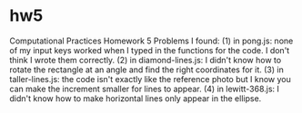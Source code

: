 # hw5
Computational Practices Homework 5
Problems I found:
(1) in pong.js: none of my input keys worked when I typed in the functions for the code. I don't think I wrote them correctly.
(2) in diamond-lines.js: I didn't know how to rotate the rectangle at an angle and find the right coordinates for it.
(3) in taller-lines.js: the code isn't exactly like the reference photo but I know you can make the increment smaller for
    lines to appear.
(4) in lewitt-368.js: I didn't know how to make horizontal lines only appear in the ellipse.
